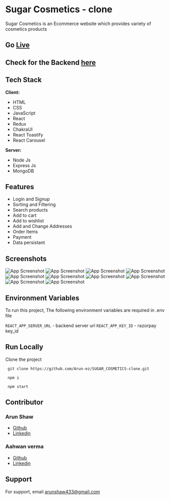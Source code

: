 # Sugar Cosmetics - clone

Sugar Cosmetics is an Ecommerce website which provides variety of cosmetics products

## Go <a href="https://sugar-cosmetics-clone-seven.vercel.app"> Live </a>

## Check for the Backend <a href="https://github.com/Arun-ez/sugar_cosmetics_backend"> here </a>

## Tech Stack

**Client:** 
- HTML
- CSS
- JavaScript
- React
- Redux
- ChakraUI
- React Toastify
- React Carousel

**Server:**
- Node Js
- Express Js
- MongoDB

## Features

- Login and Signup
- Sorting and Filtering
- Search products
- Add to cart
- Add to wishlist
- Add and Change Addresses
- Order Items
- Payment
- Data persistant

## Screenshots

![App Screenshot](https://sugar-cosmetics-clone-seven.vercel.app/thumbs/sugar_1.png)
![App Screenshot](https://sugar-cosmetics-clone-seven.vercel.app/thumbs/sugar_2.png)
![App Screenshot](https://sugar-cosmetics-clone-seven.vercel.app/thumbs/sugar_3.png)
![App Screenshot](https://sugar-cosmetics-clone-seven.vercel.app/thumbs/sugar_4.png)
![App Screenshot](https://sugar-cosmetics-clone-seven.vercel.app/thumbs/sugar_5.png)
![App Screenshot](https://sugar-cosmetics-clone-seven.vercel.app/thumbs/sugar_6.png)
![App Screenshot](https://sugar-cosmetics-clone-seven.vercel.app/thumbs/sugar_7.png)
![App Screenshot](https://sugar-cosmetics-clone-seven.vercel.app/thumbs/sugar_8.png)
![App Screenshot](https://sugar-cosmetics-clone-seven.vercel.app/thumbs/sugar_9.png)
![App Screenshot](https://sugar-cosmetics-clone-seven.vercel.app/thumbs/sugar_10.png)


## Environment Variables

To run this project, The following environment variables are required in .env file

`REACT_APP_SERVER_URL` - backend server url
`REACT_APP_KEY_ID` - razorpay key_id


## Run Locally

Clone the project

```  git clone https://github.com/Arun-ez/SUGAR_COSMETICS-clone.git  ```

```  npm i  ```

```  npm start  ```



## Contributor 

### Arun Shaw
- [Github](https://github.com/Arun-ez)
- [Linkedin](https://www.linkedin.com/in/arun-shaw-60ba64240)

### Aahwan verma
- [Github](https://github.com/Vaahwan)
- [Linkedin](https://www.linkedin.com/in/aahwan-verma-aa3903241/)


## Support

For support, email arunshaw433@gmail.com

